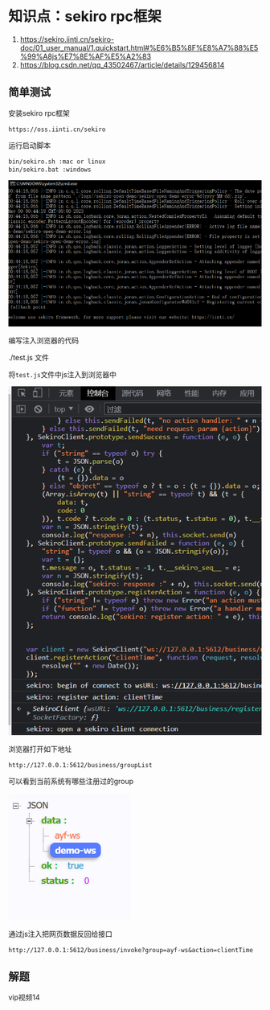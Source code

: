 # 知识点：sekiro rpc框架
1. https://sekiro.iinti.cn/sekiro-doc/01_user_manual/1.quickstart.html#%E6%B5%8F%E8%A7%88%E5%99%A8js%E7%8E%AF%E5%A2%83
2. https://blog.csdn.net/qq_43502467/article/details/129456814

## 简单测试
安装sekiro rpc框架

    https://oss.iinti.cn/sekiro

运行启动脚本

    bin/sekiro.sh :mac or linux
    bin/sekiro.bat :windows
    
![请求](./img/1.png)

编写注入浏览器的代码

./test.js 文件

将`test.js`文件中js注入到浏览器中

![请求](./img/2.png)

浏览器打开如下地址

    http://127.0.0.1:5612/business/groupList
 
可以看到当前系统有哪些注册过的group
 
![请求](./img/3.png)

通过js注入把网页数据反回给接口

    http://127.0.0.1:5612/business/invoke?group=ayf-ws&action=clientTime

## 解题

vip视频14

